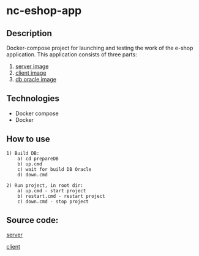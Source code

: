 # nc-eshop-app

## Description
Docker-compose project for launching and testing the work of the e-shop application.
This application consists of three parts:
    
  1) [server image](https://hub.docker.com/repository/docker/valentynchepiha/nc-eshop-docker)
  2) [client image](https://hub.docker.com/repository/docker/valentynchepiha/nc-eclient-docker)
  3) [db oracle image](https://hub.docker.com/repository/docker/valentynchepiha/oracle18xe/general) 

## Technologies
- Docker compose
- Docker

## How to use
    1) Build DB:
        a) cd prepareDB
        b) up.cmd
        c) wait for build DB Oracle
        d) down.cmd
      
    2) Run project, in root dir: 
        a) up.cmd - start project
        b) restart.cmd - restart project
        c) down.cmd - stop project
      

## Source code:
  [server](https://github.com/ValentynChepiha/NCProjectEShop/)
    
  [client](https://github.com/ValentynChepiha/NCProjectEShopClient/) 